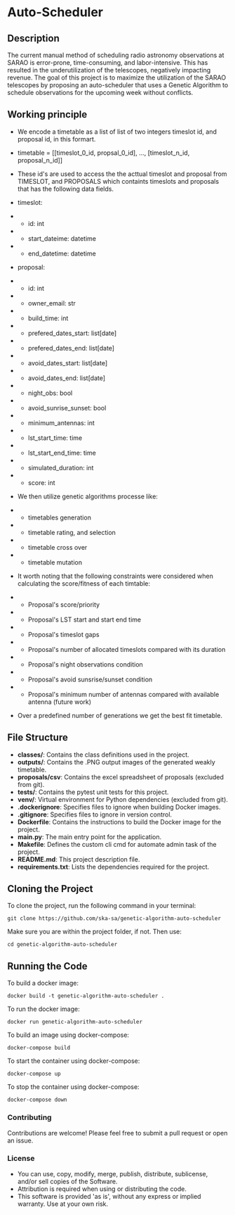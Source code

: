 # Auto-Scheduler

## Description

The current manual method of scheduling radio astronomy observations at SARAO is error-prone, time-consuming, and labor-intensive. This has resulted in the underutilization of the telescopes, negatively impacting revenue. The goal of this project is to maximize the utilization of the SARAO telescopes by proposing an auto-scheduler that uses a Genetic Algorithm to schedule observations for the upcoming week without conflicts.

## Working principle
- We encode a timetable as a list of list of two integers timeslot id, and proposal id, in this formart.
- timetable = [[timeslot_0_id, propsal_0_id], ..., [timeslot_n_id, proposal_n_id]]
- These id's are used to access the the acttual timeslot and proposal from TIMESLOT, and PROPOSALS which containts timeslots and proposals that has the following data fields. 
- timeslot:
-   - id: int
-   - start_dateime: datetime
-   - end_datetime: datetime

- proposal:
-   - id: int
-   - owner_email: str
-   - build_time: int
-   - prefered_dates_start: list[date]
-   - prefered_dates_end: list[date]
-   - avoid_dates_start: list[date]
-   - avoid_dates_end: list[date]
-   - night_obs: bool
-   - avoid_sunrise_sunset: bool
-   - minimum_antennas: int
-   - lst_start_time: time
-   - lst_start_end_time: time
-   - simulated_duration: int
-   - score: int

- We then utilize genetic algorithms processe like:
-   - timetables generation
-   - timetable rating, and selection
-   - timetable cross over
-   - timetable mutation

- It worth noting that the following constraints were considered when calculating the score/fitness of each timtable:
-   - Proposal's score/priority
-   - Proposal's LST start and start end time
-   - Proposal's timeslot gaps
-   - Proposal's number of allocated timeslots compared with its duration
-   - Proposal's night observations condition
-   - Proposal's avoid sunsrise/sunset condition
-   - Proposal's minimum number of antennas compared with available antenna (future work)

- Over a predefined number of generations we get the best fit timetable.

## File Structure

- **classes/**: Contains the class definitions used in the project.
- **outputs/**: Contains the .PNG output images of the generated weakly timetable.
- **proposals/csv**: Contains the excel spreadsheet of proposals (excluded from git).
- **tests/**: Contains the pytest unit tests for this project.
- **venv/**: Virtual environment for Python dependencies (excluded from git).
- **.dockerignore**: Specifies files to ignore when building Docker images.
- **.gitignore**: Specifies files to ignore in version control.
- **Dockerfile**: Contains the instructions to build the Docker image for the project.
- **main.py**: The main entry point for the application.
- **Makefile**: Defines the custom cli cmd for automate admin task of the project.
- **README.md**: This project description file.
- **requirements.txt**: Lists the dependencies required for the project.

## Cloning the Project

To clone the project, run the following command in your terminal:

```git clone https://github.com/ska-sa/genetic-algorithm-auto-scheduler```

Make sure you are within the project folder, if not. Then use:

```cd genetic-algorithm-auto-scheduler```

## Running the Code

To build a docker image:

```docker build -t genetic-algorithm-auto-scheduler .```

To run the docker image:

```docker run genetic-algorithm-auto-scheduler```

To build an image using docker-compose:

```docker-compose build```

To start the container using docker-compose:

```docker-compose up```

To stop the container using docker-compose:

```docker-compose down```

### Contributing

Contributions are welcome! Please feel free to submit a pull request or open an issue.

### License

- You can use, copy, modify, merge, publish, distribute, sublicense, and/or sell copies of the Software.
- Attribution is required when using or distributing the code.
- This software is provided 'as is', without any express or implied warranty. Use at your own risk.